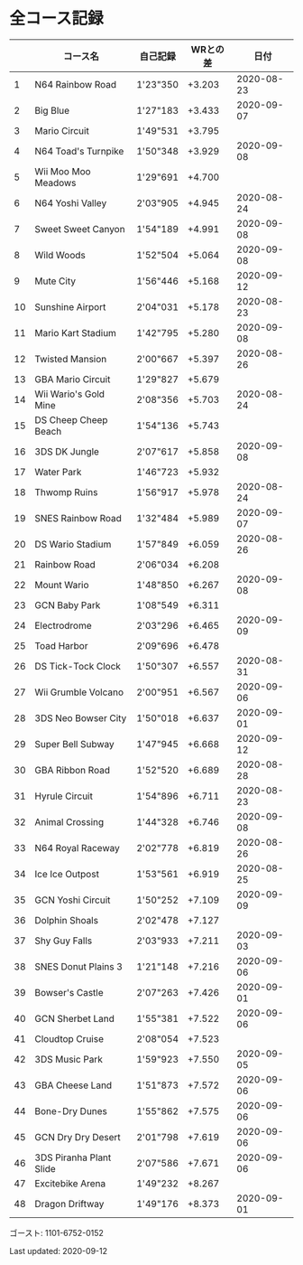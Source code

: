 # 全コース記録

||コース名|自己記録|WRとの差|日付
|--|--|--|--|--|
|1|N64 Rainbow Road|1'23"350|+3.203|2020-08-23|
|2|Big Blue|1'27"183|+3.433|2020-09-07|
|3|Mario Circuit|1'49"531|+3.795||
|4|N64 Toad's Turnpike|1'50"348|+3.929|2020-09-08|
|5|Wii Moo Moo Meadows|1'29"691|+4.700||
|6|N64 Yoshi Valley|2'03"905|+4.945|2020-08-24|
|7|Sweet Sweet Canyon|1'54"189|+4.991|2020-09-08|
|8|Wild Woods|1'52"504|+5.064|2020-09-08|
|9|Mute City|1'56"446|+5.168|2020-09-12|
|10|Sunshine Airport|2'04"031|+5.178|2020-08-23|
|11|Mario Kart Stadium|1'42"795|+5.280|2020-09-08|
|12|Twisted Mansion|2'00"667|+5.397|2020-08-26|
|13|GBA Mario Circuit|1'29"827|+5.679||
|14|Wii Wario's Gold Mine|2'08"356|+5.703|2020-08-24|
|15|DS Cheep Cheep Beach|1'54"136|+5.743||
|16|3DS DK Jungle|2'07"617|+5.858|2020-09-08|
|17|Water Park|1'46"723|+5.932||
|18|Thwomp Ruins|1'56"917|+5.978|2020-08-24|
|19|SNES Rainbow Road|1'32"484|+5.989|2020-09-07|
|20|DS Wario Stadium|1'57"849|+6.059|2020-08-26|
|21|Rainbow Road|2'06"034|+6.208||
|22|Mount Wario|1'48"850|+6.267|2020-09-08|
|23|GCN Baby Park|1'08"549|+6.311||
|24|Electrodrome|2'03"296|+6.465|2020-09-09|
|25|Toad Harbor|2'09"696|+6.478||
|26|DS Tick-Tock Clock|1'50"307|+6.557|2020-08-31|
|27|Wii Grumble Volcano|2'00"951|+6.567|2020-09-06|
|28|3DS Neo Bowser City|1'50"018|+6.637|2020-09-01|
|29|Super Bell Subway|1'47"945|+6.668|2020-09-12|
|30|GBA Ribbon Road|1'52"520|+6.689|2020-08-28|
|31|Hyrule Circuit|1'54"896|+6.711|2020-08-23|
|32|Animal Crossing|1'44"328|+6.746|2020-09-08|
|33|N64 Royal Raceway|2'02"778|+6.819|2020-08-26|
|34|Ice Ice Outpost|1'53"561|+6.919|2020-08-25|
|35|GCN Yoshi Circuit|1'50"252|+7.109|2020-09-09|
|36|Dolphin Shoals|2'02"478|+7.127||
|37|Shy Guy Falls|2'03"933|+7.211|2020-09-03|
|38|SNES Donut Plains 3|1'21"148|+7.216|2020-09-06|
|39|Bowser's Castle|2'07"263|+7.426|2020-09-01|
|40|GCN Sherbet Land|1'55"381|+7.522|2020-09-06|
|41|Cloudtop Cruise|2'08"054|+7.523||
|42|3DS Music Park|1'59"923|+7.550|2020-09-05|
|43|GBA Cheese Land|1'51"873|+7.572|2020-09-06|
|44|Bone-Dry Dunes|1'55"862|+7.575|2020-09-06|
|45|GCN Dry Dry Desert|2'01"798|+7.619|2020-09-06|
|46|3DS Piranha Plant Slide|2'07"586|+7.671|2020-09-06|
|47|Excitebike Arena|1'49"232|+8.267||
|48|Dragon Driftway|1'49"176|+8.373|2020-09-01|

ゴースト: 1101-6752-0152

Last updated: 2020-09-12
